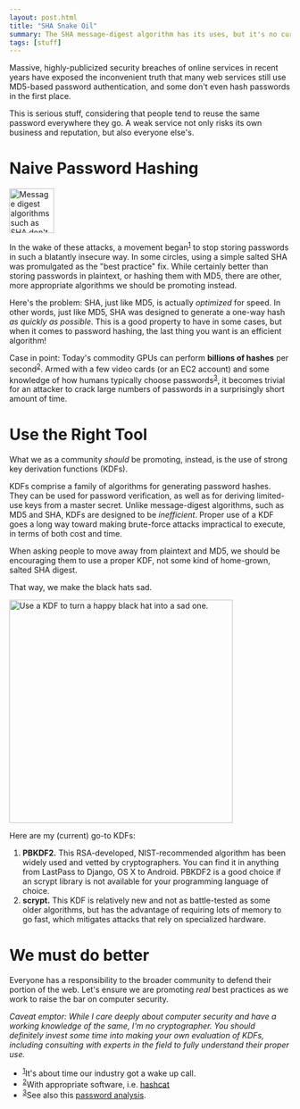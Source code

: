 ```yaml
---
layout: post.html
title: "SHA Snake Oil"
summary: The SHA message-digest algorithm has its uses, but it's no cure-all.
tags: [stuff]
---
```


Massive, highly-publicized security breaches of online services in recent years have exposed the inconvenient truth that many web services still use MD5-based password authentication, and some don't even hash passwords in the first place.

This is serious stuff, considering that people tend to reuse the same password everywhere they go. A weak service not only risks its own business and reputation, but also everyone else's.

# Naive Password Hashing #

<img class="right" src="/assets/images/sha-digest-cure.gif" width="80px" alt="Message digest algorithms such as SHA don't solve everything." />

In the wake of these attacks, a movement began<sup><a name="id-1" href="#id-1.ftn">1</a></sup> to stop storing passwords in such a blatantly insecure way. In some circles, using a simple salted SHA was promulgated as the "best practice" fix. While certainly better than storing passwords in plaintext, or hashing them with MD5, there are other, more appropriate algorithms we should be promoting instead.

Here's the problem: SHA, just like MD5, is actually *optimized* for speed. In other words, just like MD5, SHA was designed to generate a one-way hash *as quickly as possible*. This is a good property to have in some cases, but when it comes to password hashing, the last thing you want is an efficient algorithm!

Case in point: Today's commodity GPUs can perform **billions of hashes** per second<sup><a name="id-2" href="#id-2.ftn">2</a></sup>. Armed with a few video cards (or an EC2 account) and some knowledge of how humans typically choose passwords<sup><a name="id-3" href="#id-3.ftn">3</a></sup>, it becomes trivial for an attacker to crack large numbers of passwords in a surprisingly short amount of time.

# Use the Right Tool #

What we as a community *should* be promoting, instead, is the use of strong key derivation functions (KDFs).

KDFs comprise a family of algorithms for generating password hashes. They can be used for password verification, as well as for deriving limited-use keys from a master secret. Unlike message-digest algorithms, such as MD5 and SHA, KDFs are designed to be *inefficient*. Proper use of a KDF goes a long way toward making brute-force attacks impractical to execute, in terms of both cost and time.

When asking people to move away from plaintext and MD5, we should be encouraging them to use a proper KDF, not some kind of home-grown, salted SHA digest.

That way, we make the black hats sad.

<img class="center" src="/assets/images/digest-vs-kdf.gif" width="400px" alt="Use a KDF to turn a happy black hat into a sad one." />

Here are my (current) go-to KDFs:

1. **PBKDF2.** This RSA-developed, NIST-recommended algorithm has been widely used and vetted by cryptographers. You can find it in anything from LastPass to Django, OS X to Android. PBKDF2 is a good choice if an scrypt library is not available for your programming language of choice.
2. **scrypt.** This KDF is relatively new and not as battle-tested as some older algorithms, but has the advantage of requiring lots of memory to go fast, which mitigates attacks that rely on specialized hardware.

# We must do better #

Everyone has a responsibility to the broader community to defend their portion of the web. Let's ensure we are promoting *real* best practices as we work to raise the bar on computer security.

*Caveat emptor: While I care deeply about computer security and have a working knowledge of the same, I'm no cryptographer. You should definitely invest some time into making your own evaluation of KDFs, including consulting with experts in the field to fully understand their proper use.*

<ul class="footnotes">
  <li>
    <sup><a name="id-1.ftn" href="#id-1">1</a></sup>It's about time our industry got a wake up call.
  </li>
  <li>
    <sup><a name="id-2.ftn" href="#id-2">2</a></sup>With appropriate software, i.e. <a href="http://hashcat.net/oclhashcat-plus/">hashcat</a>
  </li>
  <li>
    <sup><a name="id-3.ftn" href="#id-3">3</a></sup>See also this <a href="http://www.troyhunt.com/2011/06/brief-sony-password-analysis.html">password analysis</a>.
  </li>
</ul>

